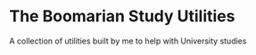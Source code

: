 # The Boomarian Study Utilities
A collection of utilities built by me to help with University studies
